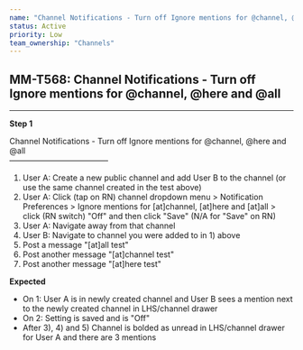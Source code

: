 ```yaml
---
name: "Channel Notifications - Turn off Ignore mentions for @channel, @here and @all"
status: Active
priority: Low
team_ownership: "Channels"
---
```


## MM-T568: Channel Notifications - Turn off Ignore mentions for @channel, @here and @all

---

**Step 1**

Channel Notifications - Turn off Ignore mentions for @channel, @here and @all\
–––––––––––––––––––––––––

1. User A: Create a new public channel and add User B to the channel (or use the same channel created in the test above)
2. User A: Click (tap on RN) channel dropdown menu > Notification Preferences > Ignore mentions for \[at]channel, \[at]here and \[at]all > click (RN switch) "Off" and then click "Save" (N/A for "Save" on RN)
3. User A: Navigate away from that channel
4. User B: Navigate to channel you were added to in 1) above
5. Post a message "\[at]all test"
6. Post another message "\[at]channel test"
7. Post another message "\[at]here test"

**Expected**

- On 1: User A is in newly created channel and User B sees a mention next to the newly created channel in LHS/channel drawer
- On 2: Setting is saved and is "Off"
- After 3), 4) and 5) Channel is bolded as unread in LHS/channel drawer for User A and there are 3 mentions
